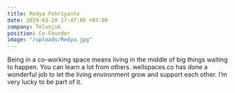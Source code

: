 ```yaml
---
title: Redya Febriyanto
date: 2019-03-20 17:47:00 +07:00
company: Telunjuk
position: Co-Founder
image: "/uploads/Redya.jpg"
---
```


Being in a co-working space means living in the middle of big things waiting to happen. You can learn a lot from others. wellspaces.co has done a wonderful job to let the living environment grow and support each other. I’m very lucky to be part of it.